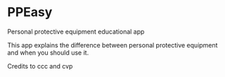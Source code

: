 # PPEasy
Personal protective equipment 
educational app

This app explains the difference 
between personal protective equipment 
and when you should use it.

Credits to ccc and cvp
